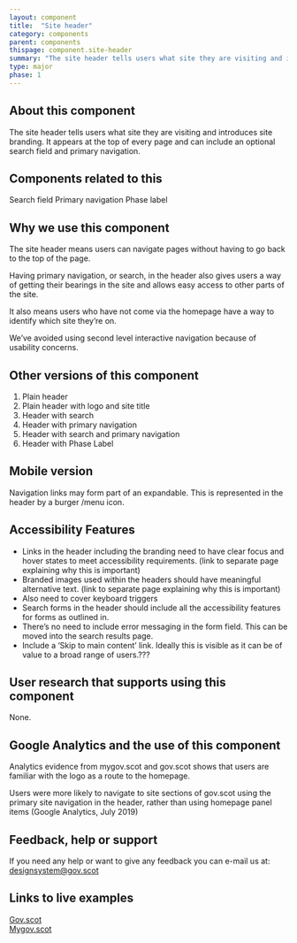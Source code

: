 ```yaml
---
layout: component
title:  "Site header"
category: components
parent: components
thispage: component.site-header
summary: "The site header tells users what site they are visiting and introduces any site branding."
type: major
phase: 1
---
```


## About this component
The site header tells users what site they are visiting and introduces site branding. It appears at the top of every page and can include an optional search field and primary navigation.

## Components related to this
Search field
Primary navigation
Phase label

## Why we use this component
The site header means users can navigate pages without having to go back to the top of the page.

Having primary navigation, or search, in the header also gives users a way of getting their bearings in the site and allows easy access to other parts of the site.

It also means users who have not come via the homepage have a way to identify which site they’re on.

We’ve avoided using second level interactive navigation because of usability concerns.

## Other versions of this component
1.	Plain header
2.	Plain header with logo and site title
3.	Header with search
4.	Header with primary navigation
5.	Header with search and primary navigation
6.	Header with Phase Label  

## Mobile version
Navigation links may form part of an expandable. This is represented in the header by a burger /menu icon.

## Accessibility Features
* Links in the header including the branding need to have clear focus and hover states to meet accessibility requirements. (link to separate page explaining why this is important)
* Branded images used within the headers should have meaningful alternative text. (link to separate page explaining why this is important)
* Also need to cover keyboard triggers
* Search forms in the header should include all the accessibility features for forms as outlined in.
* There’s no need to include error messaging in the form field. This can be moved into the search results page.
* Include a ‘Skip to main content’ link. Ideally this is visible as it can be of value to a broad range of users.???

## User research that supports using this component
None.  

## Google Analytics and the use of this component
Analytics evidence from mygov.scot and gov.scot shows that users are familiar with the logo as a route to the homepage.

Users were more likely to navigate to site sections of gov.scot using the primary site navigation in the header, rather than using homepage panel items (Google Analytics, July 2019)

## Feedback, help or support
If you need any help or want to give any feedback you can e-mail us at:
[designsystem@gov.scot](mailto:designsystem@gov.scot)

## Links to live examples

[Gov.scot](https://www.gov.scot/)  
[Mygov.scot](https://www.mygov.scot)
